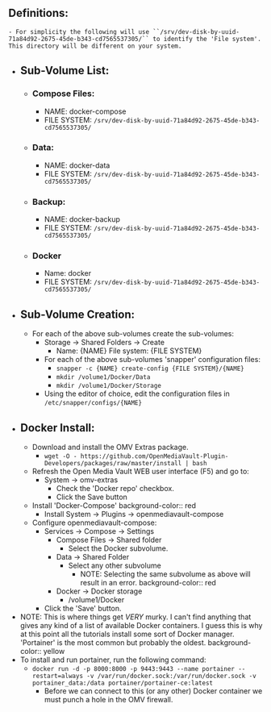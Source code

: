 ## Definitions:
	- For simplicity the following will use ``/srv/dev-disk-by-uuid-71a84d92-2675-45de-b343-cd7565537305/`` to identify the 'File system'.  This directory will be different on your system.
- ## Sub-Volume List:
	- ### Compose Files:
		- NAME:            docker-compose
		- FILE SYSTEM:  ``/srv/dev-disk-by-uuid-71a84d92-2675-45de-b343-cd7565537305/``
	- ### Data:
		- NAME:            docker-data
		- FILE SYSTEM:  ``/srv/dev-disk-by-uuid-71a84d92-2675-45de-b343-cd7565537305/``
	- ### Backup:
		- NAME:            docker-backup
		- FILE SYSTEM:  ``/srv/dev-disk-by-uuid-71a84d92-2675-45de-b343-cd7565537305/``
	- ### Docker
		- Name:            docker
		- FILE SYSTEM:  ``/srv/dev-disk-by-uuid-71a84d92-2675-45de-b343-cd7565537305/``
- ## Sub-Volume Creation:
	- For each of the above sub-volumes create the sub-volumes:
		- Storage -> Shared Folders -> Create
			- Name:           {NAME}
			  File system:  {FILE SYSTEM}
		- For each of the above sub-volumes 'snapper' configuration files:
			- ``snapper -c {NAME} create-config {FILE SYSTEM}/{NAME}``
			- ``mkdir /volume1/Docker/Data``
			- ``mkdir /volume1/Docker/Storage``
		- Using the editor of choice, edit the configuration files in ``/etc/snapper/configs/{NAME}``
- ## Docker Install:
	- Download and install the OMV Extras package.
		- ``wget -O - https://github.com/OpenMediaVault-Plugin-Developers/packages/raw/master/install | bash``
	- Refresh the Open Media Vault WEB user interface (F5) and go to:
		- System -> omv-extras
			- Check the 'Docker repo' checkbox.
			- Click the Save button
	- Install 'Docker-Compose'
	  background-color:: red
		- Install System -> Plugins -> openmediavault-compose
	- Configure openmediavault-compose:
		- Services -> Compose -> Settings
			- Compose Files -> Shared folder
				- Select the Docker subvolume.
			- Data -> Shared Folder
				- Select any other subvolume
					- NOTE: Selecting the same subvolume as above will result in an error.
					  background-color:: red
			- Docker -> Docker storage
				- /volume1/Docker
		- Click the 'Save' button.
- NOTE: This is where things get *VERY* murky.  I can't find anything that gives any kind of a list of available Docker containers.  I guess this is why at this point all the tutorials install some sort of Docker manager.  'Portainer' is the most common but probably the oldest.
  background-color:: yellow
- To install and run portainer, run the following command:
	- ``docker run -d -p 8000:8000 -p 9443:9443 --name portainer --restart=always -v /var/run/docker.sock:/var/run/docker.sock -v portainer_data:/data portainer/portainer-ce:latest``
		- Before we can connect to this (or any other) Docker container we must punch a hole in the OMV firewall.